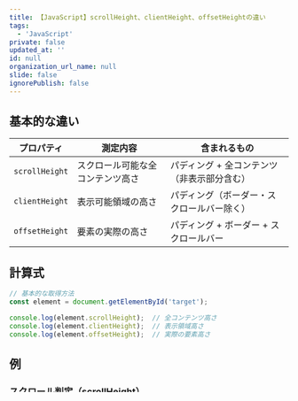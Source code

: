 ```yaml
---
title: 【JavaScript】scrollHeight、clientHeight、offsetHeightの違い
tags:
  - 'JavaScript'
private: false
updated_at: ''
id: null
organization_url_name: null
slide: false
ignorePublish: false
---
```

## 基本的な違い

| プロパティ | 測定内容 | 含まれるもの |
|---|---|---|
| `scrollHeight` | スクロール可能な全コンテンツ高さ | パディング + 全コンテンツ（非表示部分含む） |
| `clientHeight` | 表示可能領域の高さ | パディング（ボーダー・スクロールバー除く） |
| `offsetHeight` | 要素の実際の高さ | パディング + ボーダー + スクロールバー |

## 計算式

```javascript
// 基本的な取得方法
const element = document.getElementById('target');

console.log(element.scrollHeight);  // 全コンテンツ高さ
console.log(element.clientHeight);  // 表示領域高さ  
console.log(element.offsetHeight);  // 実際の要素高さ
```

## 例

### スクロール判定（scrollHeight）

```javascript
// スクロールが最下部に到達したかを判定
function isScrolledToBottom(element) {
  return Math.abs(
    element.scrollHeight - element.clientHeight - element.scrollTop
  ) <= 1;
}
```

### オーバーフロー検出

```javascript
// コンテンツがオーバーフローしているかチェック
function isOverflowing(element) {
  return element.scrollHeight > element.clientHeight;
}
```

### レイアウト計算（offsetHeight）

```javascript
// 要素の実際のサイズを考慮した配置
function positionBelow(targetElement, referenceElement) {
  const top = referenceElement.offsetTop + referenceElement.offsetHeight;
  targetElement.style.top = top + 'px';
}
```

## 特殊なケース

### ルート要素での使用
```javascript
// ビューポートの高さを取得
const viewportHeight = document.documentElement.clientHeight;
```

### 非表示要素での注意点
```javascript
// display: noneの要素では全て0を返す
hiddenElement.offsetHeight;  // 0
hiddenElement.clientHeight;  // 0
hiddenElement.scrollHeight;  // 0
```

## 参考

https://developer.mozilla.org/en-US/docs/Web/API/Element/scrollHeight

https://developer.mozilla.org/en-US/docs/Web/API/Element/clientHeight

https://developer.mozilla.org/en-US/docs/Web/API/HTMLElement/offsetHeight
